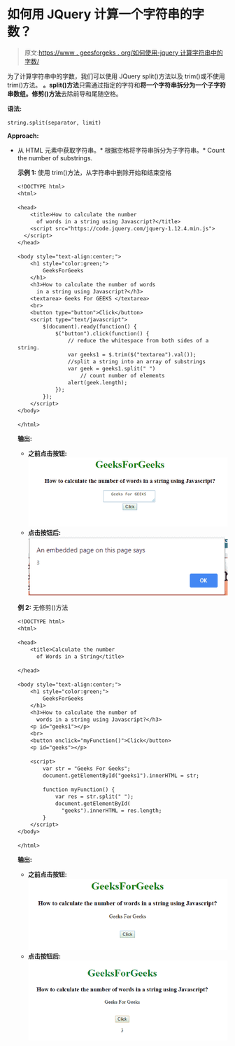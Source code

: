 # 如何用 JQuery 计算一个字符串的字数？

> 原文:[https://www . geesforgeks . org/如何使用-jquery 计算字符串中的字数/](https://www.geeksforgeeks.org/how-to-calculate-the-number-of-words-in-a-string-using-jquery/)

为了计算字符串中的字数，我们可以使用 JQuery split()方法以及 trim()或不使用 trim()方法。
**。split()方法**只需通过指定的字符和**将一个字符串拆分为一个子字符串数组。修剪()方法**去除前导和尾随空格。

**语法:**

```
string.split(separator, limit)
```

**Approach:**

*   从 HTML 元素中获取字符串。*   根据空格将字符串拆分为子字符串。*   Count the number of substrings.

    **示例 1:** 使用 trim()方法，从字符串中删除开始和结束空格

    ```
    <!DOCTYPE html>
    <html>

    <head>
        <title>How to calculate the number 
          of words in a string using Javascript?</title>
        <script src="https://code.jquery.com/jquery-1.12.4.min.js">
      </script>
    </head>

    <body style="text-align:center;">
        <h1 style="color:green;"> 
            GeeksForGeeks 
        </h1>
        <h3>How to calculate the number of words
          in a string using Javascript?</h3>
        <textarea> Geeks For GEEKS </textarea>
        <br>
        <button type="button">Click</button>
        <script type="text/javascript">
            $(document).ready(function() {
                $("button").click(function() {
                    // reduce the whitespace from both sides of a string. 
                    var geeks1 = $.trim($("textarea").val());
                    //split a string into an array of substrings
                    var geek = geeks1.split(" ")
                        // count number of elements
                    alert(geek.length);
                });
            });
        </script>
    </body>

    </html>
    ```

    **输出:**

    *   **之前点击按钮:**
        ![](img/22021d136d62aa69829dc79a452d92fc.png)
    *   **点击按钮后:**
        ![](img/8e88a244ca02e2056ae9d66b5bc8a971.png)

    **例 2:** 无修剪()方法

    ```
    <!DOCTYPE html>
    <html>

    <head>
        <title>Calculate the number
          of Words in a String</title>

    </head>

    <body style="text-align:center;">
        <h1 style="color:green;"> 
            GeeksForGeeks 
        </h1>
        <h3>How to calculate the number of
          words in a string using Javascript?</h3>
        <p id="geeks1"></p>
        <br>
        <button onclick="myFunction()">Click</button>
        <p id="geeks"></p>

        <script>
            var str = "Geeks For Geeks";
            document.getElementById("geeks1").innerHTML = str;

            function myFunction() {
                var res = str.split(" ");
                document.getElementById(
                  "geeks").innerHTML = res.length;
            }
        </script>
    </body>

    </html>
    ```

    **输出:**

    *   **之前点击按钮:**
        ![](img/71a2b87cc601c68cd09bbf231df765c6.png)
    *   **点击按钮后:**
        ![](img/a24b87d2c28cf7776ecb4736a0f008d3.png)